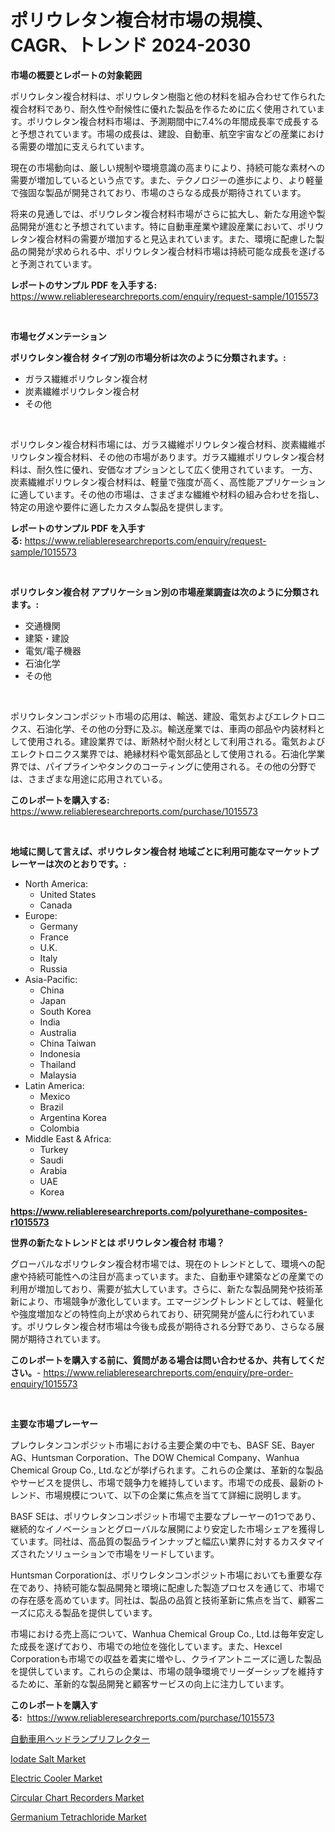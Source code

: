 <p><h1>ポリウレタン複合材市場の規模、CAGR、トレンド 2024-2030</h1></p><p><strong>市場の概要とレポートの対象範囲</strong></p>
<p><p>ポリウレタン複合材料は、ポリウレタン樹脂と他の材料を組み合わせて作られた複合材料であり、耐久性や耐候性に優れた製品を作るために広く使用されています。ポリウレタン複合材料市場は、予測期間中に7.4%の年間成長率で成長すると予想されています。市場の成長は、建設、自動車、航空宇宙などの産業における需要の増加に支えられています。</p><p>現在の市場動向は、厳しい規制や環境意識の高まりにより、持続可能な素材への需要が増加しているという点です。また、テクノロジーの進歩により、より軽量で強固な製品が開発されており、市場のさらなる成長が期待されています。</p><p>将来の見通しでは、ポリウレタン複合材料市場がさらに拡大し、新たな用途や製品開発が進むと予想されています。特に自動車産業や建設産業において、ポリウレタン複合材料の需要が増加すると見込まれています。また、環境に配慮した製品の開発が求められる中、ポリウレタン複合材料市場は持続可能な成長を遂げると予測されています。</p></p>
<p><strong>レポートのサンプル PDF を入手する:</strong> <a href="https://www.reliableresearchreports.com/enquiry/request-sample/1015573">https://www.reliableresearchreports.com/enquiry/request-sample/1015573</a></p>
<p>&nbsp;</p>
<p><strong>市場セグメンテーション</strong></p>
<p><strong>ポリウレタン複合材 タイプ別の市場分析は次のように分類されます。:</strong></p>
<p><ul><li>ガラス繊維ポリウレタン複合材</li><li>炭素繊維ポリウレタン複合材</li><li>その他</li></ul></p>
<p>&nbsp;</p>
<p><p>ポリウレタン複合材料市場には、ガラス繊維ポリウレタン複合材料、炭素繊維ポリウレタン複合材料、その他の市場があります。ガラス繊維ポリウレタン複合材料は、耐久性に優れ、安価なオプションとして広く使用されています。 一方、炭素繊維ポリウレタン複合材料は、軽量で強度が高く、高性能アプリケーションに適しています。その他の市場は、さまざまな繊維や材料の組み合わせを指し、特定の用途や要件に適したカスタム製品を提供します。</p></p>
<p><strong>レポートのサンプル PDF を入手する:</strong>&nbsp;<a href="https://www.reliableresearchreports.com/enquiry/request-sample/1015573">https://www.reliableresearchreports.com/enquiry/request-sample/1015573</a></p>
<p>&nbsp;</p>
<p><strong> ポリウレタン複合材 アプリケーション別の市場産業調査は次のように分類されます。:</strong></p>
<p><ul><li>交通機関</li><li>建築・建設</li><li>電気/電子機器</li><li>石油化学</li><li>その他</li></ul></p>
<p>&nbsp;</p>
<p><p>ポリウレタンコンポジット市場の応用は、輸送、建設、電気およびエレクトロニクス、石油化学、その他の分野に及ぶ。輸送産業では、車両の部品や内装材料として使用される。建設業界では、断熱材や耐火材として利用される。電気およびエレクトロニクス業界では、絶縁材料や電気部品として使用される。石油化学業界では、パイプラインやタンクのコーティングに使用される。その他の分野では、さまざまな用途に応用されている。</p></p>
<p><strong>このレポートを購入する:</strong>&nbsp; <a href="https://www.reliableresearchreports.com/purchase/1015573">https://www.reliableresearchreports.com/purchase/1015573</a></p>
<p>&nbsp;</p>
<p><strong>地域に関して言えば、ポリウレタン複合材 地域ごとに利用可能なマーケットプレーヤーは次のとおりです。:</strong></p>
<p><ul>
    <li>
        North America:
        <ul>
            <li>United States</li>
            <li>Canada</li>
        </ul>
    </li>
    <li>
        Europe:
        <ul>
            <li>Germany</li>
            <li>France</li>
            <li>U.K.</li>
            <li>Italy</li>
            <li>Russia</li>
        </ul>
    </li>
    <li>
        Asia-Pacific:
        <ul>
            <li>China</li>
            <li>Japan</li>
            <li>South Korea</li>
            <li>India</li>
            <li>Australia</li>
            <li>China Taiwan</li>
            <li>Indonesia</li>
            <li>Thailand</li>
            <li>Malaysia</li>
        </ul>
    </li>
    <li>
        Latin America:
        <ul>
            <li>Mexico</li>
            <li>Brazil</li>
            <li>Argentina Korea</li>
            <li>Colombia</li>
        </ul>
    </li>
    <li>
        Middle East & Africa:
        <ul>
            <li>Turkey</li>
            <li>Saudi</li>
            <li>Arabia</li>
            <li>UAE</li>
            <li>Korea</li>
        </ul>
    </li>
    </ul></p>
<p><strong><a href="https://www.reliableresearchreports.com/polyurethane-composites-r1015573">https://www.reliableresearchreports.com/polyurethane-composites-r1015573</a></strong>&nbsp;</p>
<p><strong>世界の新たなトレンドとは ポリウレタン複合材 市場？</strong></p>
<p><p>グローバルなポリウレタン複合材市場では、現在のトレンドとして、環境への配慮や持続可能性への注目が高まっています。また、自動車や建築などの産業での利用が増加しており、需要が拡大しています。さらに、新たな製品開発や技術革新により、市場競争が激化しています。エマージングトレンドとしては、軽量化や強度増加などの特性向上が求められており、研究開発が盛んに行われています。ポリウレタン複合材市場は今後も成長が期待される分野であり、さらなる展開が期待されています。</p></p>
<p><strong>このレポートを購入する前に、質問がある場合は問い合わせるか、共有してください。</strong>- <a href="https://www.reliableresearchreports.com/enquiry/pre-order-enquiry/1015573">https://www.reliableresearchreports.com/enquiry/pre-order-enquiry/1015573</a></p>
<p>&nbsp;</p>
<p><strong>主要な市場プレーヤー</strong></p>
<p><p>プレウレタンコンポジット市場における主要企業の中でも、BASF SE、Bayer AG、Huntsman Corporation、The DOW Chemical Company、Wanhua Chemical Group Co., Ltd.などが挙げられます。これらの企業は、革新的な製品やサービスを提供し、市場で競争力を維持しています。市場での成長、最新のトレンド、市場規模について、以下の企業に焦点を当てて詳細に説明します。</p><p>BASF SEは、ポリウレタンコンポジット市場で主要なプレーヤーの1つであり、継続的なイノベーションとグローバルな展開により安定した市場シェアを獲得しています。同社は、高品質の製品ラインナップと幅広い業界に対するカスタマイズされたソリューションで市場をリードしています。</p><p>Huntsman Corporationは、ポリウレタンコンポジット市場においても重要な存在であり、持続可能な製品開発と環境に配慮した製造プロセスを通じて、市場での存在感を高めています。同社は、製品の品質と技術革新に焦点を当て、顧客ニーズに応える製品を提供しています。</p><p>市場における売上高について、Wanhua Chemical Group Co., Ltd.は毎年安定した成長を遂げており、市場での地位を強化しています。また、Hexcel Corporationも市場での収益を着実に増やし、クライアントニーズに適した製品を提供しています。これらの企業は、市場の競争環境でリーダーシップを維持するために、革新的な製品開発と顧客サービスの向上に注力しています。</p></p>
<p><strong>このレポートを購入する:</strong>&nbsp;&nbsp;<a href="https://www.reliableresearchreports.com/purchase/1015573">https://www.reliableresearchreports.com/purchase/1015573</a></p>
<p><p><a href="https://github.com/zjkmgcs938405/Market-Research-Report-List-1/blob/main/109525522366.md">自動車用ヘッドランプリフレクター</a></p><p><a href="https://shimmer-gardenia-37a.notion.site/Iodate-Salt-Market-Size-and-Examines-its-Market-Scope-with-a-Primary-Focus-on-Growth-Opportunities-18294e4dc9c543e9b067a9f061018c7e">Iodate Salt Market</a></p><p><a href="https://github.com/vimar16th/Market-Research-Report-List-4/blob/main/electric-cooler-market.md">Electric Cooler Market</a></p><p><a href="https://view.publitas.com/reportprime-1/circular-chart-recorders-market-size-global-industry-overview-market-segmentation-and-forecast-2024-to-2031/">Circular Chart Recorders Market</a></p><p><a href="https://issuu.com/reportprime-2/docs/germanium-tetrachloride-market-size-2030.pptx">Germanium Tetrachloride Market</a></p></p>